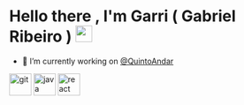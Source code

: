 <h1>Hello there , I'm Garri ( Gabriel Ribeiro ) <img src="https://dkrn4sk0rn31v.cloudfront.net/2018/05/29070459/pixelart-octocat.gif" alt="octocat" width="30" height="30" /></h1>

- 🔭 I’m currently working on [@QuintoAndar](https://carreiras.quintoandar.com.br/)

<p align="left"><img src="https://www.vectorlogo.zone/logos/git-scm/git-scm-icon.svg" alt="git" width="40" height="40"/> <img src="https://devicons.github.io/devicon/devicon.git/icons/java/java-original-wordmark.svg" alt="java" width="40" height="40"/> <img src="https://devicons.github.io/devicon/devicon.git/icons/react/react-original-wordmark.svg" alt="react" width="40" height="40"/></p>
